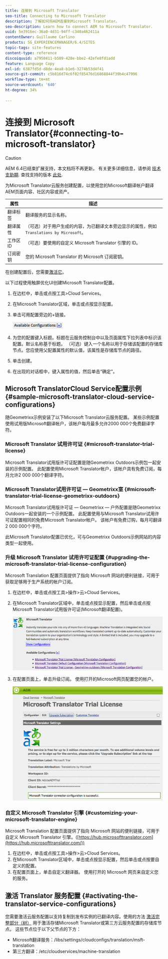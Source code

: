 ```yaml
---
title: 连接到 Microsoft Translator
seo-title: Connecting to Microsoft Translator
description: 了解如何将AEM连接到Microsoft Translator。
seo-description: Learn how to connect AEM to Microsoft Translator.
uuid: 5e3916ec-36a0-4d31-94ff-c340a462411a
contentOwner: Guillaume Carlino
products: SG_EXPERIENCEMANAGER/6.4/SITES
topic-tags: site-features
content-type: reference
discoiquuid: a7958411-b509-428e-bbe2-42efe8fd1add
feature: Language Copy
exl-id: 6387fd5d-d8de-4ea8-b1e6-3274b53d4f41
source-git-commit: c5b816d74c6f02f85476d16868844f39b4c47996
workflow-type: tm+mt
source-wordcount: '640'
ht-degree: 34%

---
```


# 连接到 Microsoft Translator{#connecting-to-microsoft-translator}

>[!CAUTION]
>
>AEM 6.4已结束扩展支持，本文档将不再更新。 有关更多详细信息，请参阅 [技术支助期](https://helpx.adobe.com/cn/support/programs/eol-matrix.html). 查找支持的版本 [此处](https://experienceleague.adobe.com/docs/).

为Microsoft Translator云服务创建配置，以使用您的Microsoft翻译帐户翻译AEM页面内容、社区内容或资产。

| 属性 | 描述 |
|---|---|
| 翻译标签 | 翻译服务的显示名称。 |
| 翻译属性 | （可选）对于用户生成的内容，为已翻译文本旁边显示的属性，例如 `Translations by Microsoft`。 |
| 工作区 ID | （可选）要使用的自定义 Microsoft Translator 引擎的 ID。 |
| 订阅密钥 | 您的 Microsoft Translator 的 Microsoft 订阅密钥。 |

在创建配置后，您需要[激活它](/help/sites-administering/tc-msconf.md#activating-the-translator-service-configurations)。

以下过程使用触屏优化UI创建Microsoft Translator配置。

1. 在边栏中，单击或点按工具>Cloud Services。
1. 在Microsoft Translator区域，单击或点按显示配置。
1. 单击可用配置旁边的+链接。

   ![chlimage_1-382](assets/chlimage_1-382.png)

1. 为您的配置键入标题。标题在云服务控制台中以及页面属性下拉列表中标识该配置。默认名称基于标题。 （可选）键入一个名称以用于存储该配置的存储库节点。您应使用父配置属性的默认值，该属性是存储库节点的路径。
1. 单击创建。
1. 在出现的对话框中，键入属性的值，然后单击“确定”。

## Microsoft TranslatorCloud Service配置示例 {#sample-microsoft-translator-cloud-service-configurations}

随Geometrixx示例安装了以下Microsoft Translator云服务配置。 某些示例配置使用试用版Microsoft翻译帐户，该帐户每月最多允许2000 000个免费翻译字符。

### Microsoft Translator 试用许可证 {#microsoft-translator-trial-license}

Microsoft Translator试用版许可证配置是随Geometrixx Outdoors示例包一起安装的示例配置。 此配置使用Microsoft Translator帐户，该帐户具有免费订阅，每月允许2 000 000个翻译字符。

### Microsoft Translator试用许可证 — Geometrixx室 {#microsoft-translator-trial-license-geometrixx-outdoors}

Microsoft Translator试用版许可证 — Geometrixx — 户外配置是随Geometrixx Outdoors一起安装的一个示例配置。 此配置使用与Microsoft Translator试用许可证配置相同的免费Microsoft Translator帐户。 该帐户有免费订购，每月可翻译2 000 000个字符。

此Microsoft Translator配置已优化，可与Geometrixx Outdoors示例网站的内容类型一起使用。

### 升级 Microsoft Translator 试用许可证配置 {#upgrading-the-microsoft-translator-trial-license-configuration}

Microsoft Translation 配置页面提供了指向 Microsoft 网站的便利链接，可用于获取足够用于生产系统的帐户订阅。

1. 在边栏中，单击或点按工具>操作>云>Cloud Services。
1. 在Microsoft Translator区域中，单击或点按显示配置，然后单击或点按Microsoft Translator试用版许可证(Microsoft翻译配置)。

   ![chlimage_1-383](assets/chlimage_1-383.png)

1. 在配置页面上，单击升级订阅。 使用打开的Microsoft网页配置您的帐户。

   ![chlimage_1-384](assets/chlimage_1-384.png)

### 自定义 Microsoft Translator 引擎 {#customizing-your-microsoft-translator-engine}

Microsoft Translation 配置页面提供了指向 Microsoft 网站的便利链接，可用于自定义 Microsoft Translator 引擎。([https://hub.microsofttranslator.com](https://hub.microsofttranslator.com/))

1. 在边栏中，单击或点按工具>操作>云>Cloud Services。
1. 在Microsoft Translator区域中，单击或点按显示配置，然后单击或点按要自定义的配置。
1. 在配置页面上，单击自定义翻译器。 使用打开的 Microsoft 网页来自定义您的服务。

## 激活 Translator 服务配置 {#activating-the-translator-service-configurations}

您需要激活云服务配置以支持复制到发布实例的已翻译内容。使用的方法 [激活完整部分（树）](/help/sites-authoring/publishing-pages.md#publishing-and-unpublishing-a-tree) 用于激活存储Microsoft Translator或第三方云服务配置的存储库节点。 这些节点位于以下父节点的下方：

* Microsoft翻译服务：/libs/settings/cloudconfigs/translation/msft-translation
* 第三方翻译：/etc/cloudservices/machine-translation
